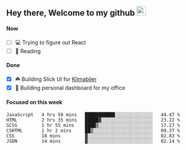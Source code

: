 ## Hey there, Welcome to my github <img src="https://media.giphy.com/media/hvRJCLFzcasrR4ia7z/giphy.gif" width="25px">

#### Now
- [ ] 💻 Trying to figure out React
- [ ] 📕 Reading

#### Done
- [x] ☘️ Building Slick UI for [Klimabiler](https://klimabiler.dk)
- [x] 🚀 Building personal dashboard for my office
 
 #### Focused on this week
<!--START_SECTION:waka-->

```text
JavaScript   4 hrs 58 mins   ███████████░░░░░░░░░░░░░░   44.47 %
HTML         2 hrs 35 mins   █████▓░░░░░░░░░░░░░░░░░░░   23.22 %
SCSS         1 hr 55 mins    ████▒░░░░░░░░░░░░░░░░░░░░   17.27 %
CSHTML       1 hr 2 mins     ██▒░░░░░░░░░░░░░░░░░░░░░░   09.37 %
CSS          18 mins         ▓░░░░░░░░░░░░░░░░░░░░░░░░   02.83 %
JSON         14 mins         ▓░░░░░░░░░░░░░░░░░░░░░░░░   02.14 %
```

<!--END_SECTION:waka-->

